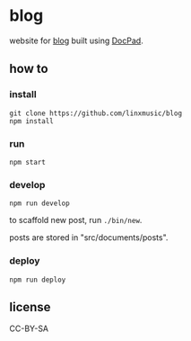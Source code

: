 # blog

website for [blog](http://linxmusic.github.io/blog) built using [DocPad](http://docpad.org).

## how to

### install

```
git clone https://github.com/linxmusic/blog
npm install
```

### run

`npm start`

### develop

`npm run develop`

to scaffold new post, run `./bin/new`.

posts are stored in "src/documents/posts".

### deploy

`npm run deploy`

## license

CC-BY-SA
